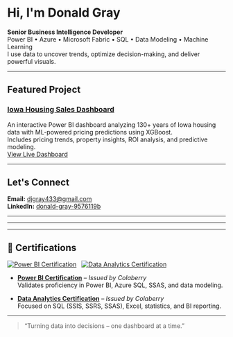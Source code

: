 # Hi, I'm Donald Gray

   **Senior Business Intelligence Developer**  
   Power BI • Azure • Microsoft Fabric • SQL • Data Modeling • Machine Learning  
   I use data to uncover trends, optimize decision-making, and deliver powerful visuals.

---

## Featured Project

 ###  [Iowa Housing Sales Dashboard](https://github.com/Dgrey628/Iowa-Housing-Sales-Dashboard)  
 An interactive Power BI dashboard analyzing 130+ years of Iowa housing data with ML-powered pricing predictions using XGBoost.  
 Includes pricing trends, property insights, ROI analysis, and predictive modeling.  
 [View Live Dashboard](https://app.powerbi.com/view?r=eyJrIjoiMmEwM2VkOTQtODY3My00NmQxLTgzMGEtMTVjNTM5YmY0ZjlkIiwidCI6ImYxYWQ2ODFmLTZmNjItNDNhOS04MjQxLTA3MDMxNjBlMTM0OCIsImMiOjN9)

---

##  Let's Connect

 **Email:** djgray433@gmail.com  
 **LinkedIn:** [donald-gray-9576119b](https://www.linkedin.com/in/donald-gray-9576119b/)  

---

---

---

## 📜 Certifications

[![Power BI Certification](https://images.credly.com/size/340x340/images/9aab7d78-49fb-4dfb-8727-d4b2e34d5745/image.png)](https://www.credly.com/badges/1555dfb9-882a-4b3f-a80e-bfeedbb288b2/linked_in?t=srnrr0)
&nbsp;
[![Data Analytics Certification](https://images.credly.com/size/340x340/images/cc3e72fb-203b-4d93-a2ee-ffa963d9d7b2/image.png)](https://www.credly.com/badges/792e9fac-c451-4846-968f-f22910ef4023/linked_in?t=srnrlr)

- **[Power BI Certification](https://www.credly.com/badges/1555dfb9-882a-4b3f-a80e-bfeedbb288b2/linked_in?t=srnrr0)** – *Issued by Colaberry*  
  Validates proficiency in Power BI, Azure SQL, SSAS, and data modeling.

- **[Data Analytics Certification](https://www.credly.com/badges/792e9fac-c451-4846-968f-f22910ef4023/linked_in?t=srnrlr)** – *Issued by Colaberry*  
  Focused on SQL (SSIS, SSRS, SSAS), Excel, statistics, and BI reporting.


---

> “Turning data into decisions – one dashboard at a time.”





<!---
Dgreay628/Dgreay628 is a ✨ special ✨ repository because its `README.md` (this file) appears on your GitHub profile.
You can click the Preview link to take a look at your changes.
--->
